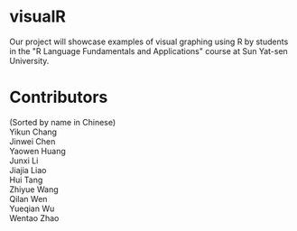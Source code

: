 # visualR
Our project will showcase examples of visual graphing using R by students in the "R Language Fundamentals and Applications" course at Sun Yat-sen University.

# Contributors
(Sorted by name in Chinese)  
Yikun Chang  
Jinwei Chen  
Yaowen Huang  
Junxi Li  
Jiajia Liao  
Hui Tang  
Zhiyue Wang  
Qilan Wen  
Yueqian Wu  
Wentao Zhao  
